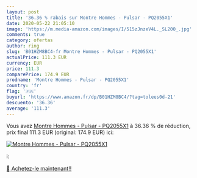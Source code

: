 ```yaml
---
layout: post
title: '36.36 % rabais sur Montre Hommes - Pulsar - PQ2055X1'
date: 2020-05-22 21:05:10
image: 'https://m.media-amazon.com/images/I/515zJnzeV4L._SL200_.jpg'
comments: true
category: ofertas
author: ring
slug: 'B01HZM8BC4-fr Montre Hommes - Pulsar - PQ2055X1'
actualPrice: 111.3 EUR
currency: EUR
price: 111.3
comparePrice: 174.9 EUR
prodname: 'Montre Hommes - Pulsar - PQ2055X1'
country: 'fr'
flag: '🇫🇷'
buyurl: 'https://www.amazon.fr/dp/B01HZM8BC4/?tag=tolees0d-21'
descuento: '36.36'
average: '111.3'
---
```


Vous avez [Montre Hommes - Pulsar - PQ2055X1](https://www.amazon.fr/dp/B01HZM8BC4/?tag=tolees0d-21)  à  36.36 % de réduction, prix final  111.3 EUR (original: 174.9 EUR) ici:

[![Montre Hommes - Pulsar - PQ2055X1](https://m.media-amazon.com/images/I/515zJnzeV4L._SL200_.jpg)](https://www.amazon.fr/dp/B01HZM8BC4/?tag=tolees0d-21)

ℹ️:


[🛒 Achetez-le maintenant!!](https://www.amazon.fr/dp/B01HZM8BC4/?tag=tolees0d-21)
